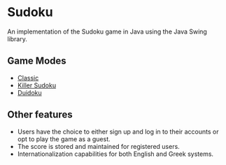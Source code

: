 # Sudoku
An implementation of the Sudoku game in Java using the Java Swing library.
## Game Modes
- [Classic](https://en.wikipedia.org/wiki/Sudoku)
- [Killer Sudoku](https://en.wikipedia.org/wiki/Killer_sudoku)
- [Duidoku](https://www.duidoku.com/)
## Other features
- Users have the choice to either sign up and log in to their accounts or opt to play the game as a guest.
- The score is stored and maintained for registered users.
- Internationalization capabilities for both English and Greek systems.